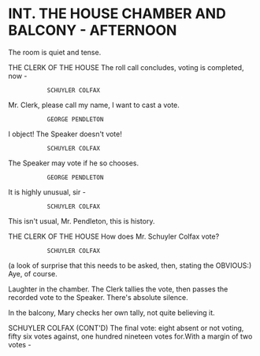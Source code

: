 # INT. THE HOUSE CHAMBER AND BALCONY - AFTERNOON

The room is quiet and tense.

THE CLERK OF THE HOUSE
The roll call concludes, voting is completed, now -

			   SCHUYLER COLFAX
Mr. Clerk, please call my name, I want to cast a vote.

			   GEORGE PENDLETON
I object! The Speaker doesn't vote!

			   SCHUYLER COLFAX
The Speaker may vote if he so chooses.

			   GEORGE PENDLETON
It is highly unusual, sir -

			   SCHUYLER COLFAX
This isn't usual, Mr. Pendleton, this is history.

THE CLERK OF THE HOUSE
How does Mr. Schuyler Colfax vote?

			   SCHUYLER COLFAX
(a look of surprise that this needs to be asked, then, stating the   OBVIOUS:)
Aye, of course.

Laughter in the chamber. The Clerk tallies the vote, then passes the recorded vote to the Speaker. There's absolute silence.

In the balcony, Mary checks her own tally, not quite believing it.

SCHUYLER COLFAX (CONT'D)
The final vote: eight absent or not voting, fifty six votes against, one hundred nineteen votes for.With a margin of two votes -
